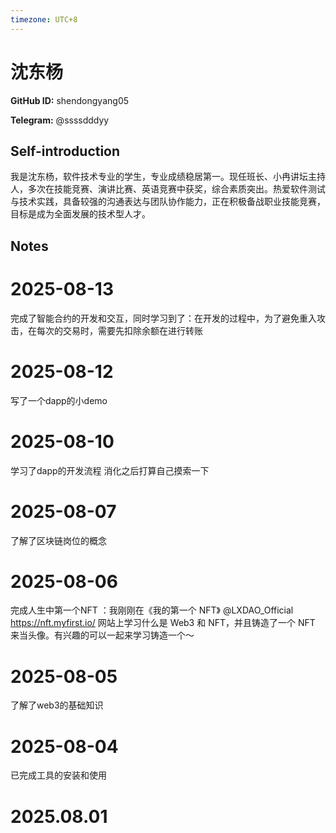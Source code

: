 ```yaml
---
timezone: UTC+8
---
```


# 沈东杨

**GitHub ID:** shendongyang05

**Telegram:** @ssssdddyy

## Self-introduction

我是沈东杨，软件技术专业的学生，专业成绩稳居第一。现任班长、小冉讲坛主持人，多次在技能竞赛、演讲比赛、英语竞赛中获奖，综合素质突出。热爱软件测试与技术实践，具备较强的沟通表达与团队协作能力，正在积极备战职业技能竞赛，目标是成为全面发展的技术型人才。

## Notes

<!-- Content_START -->
# 2025-08-13

完成了智能合约的开发和交互，同时学习到了：在开发的过程中，为了避免重入攻击，在每次的交易时，需要先扣除余额在进行转账

# 2025-08-12

写了一个dapp的小demo

# 2025-08-10

学习了dapp的开发流程 消化之后打算自己摸索一下

# 2025-08-07

了解了区块链岗位的概念

# 2025-08-06

完成人生中第一个NFT  ：我刚刚在《我的第一个 NFT》 @LXDAO_Official https://nft.myfirst.io/ 网站上学习什么是 Web3 和 NFT，并且铸造了一个 NFT 来当头像。有兴趣的可以一起来学习铸造一个～

# 2025-08-05

了解了web3的基础知识

# 2025-08-04

已完成工具的安装和使用


# 2025.08.01


<!-- Content_END -->
